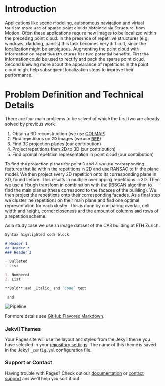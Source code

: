 # Introduction
Applications like scene modeling, autonomous navigation and virtual tourism make use of sparse point clouds obtained via Structure-from-Motion. Often these applications require new images to be localized within the preceding point cloud. In the presence of repetitive structures (e.g. windows, cladding, panels) this task becomes very difficult, since the localization might be ambiguous. Augmenting the point cloud with information on repetitive structures has two potential benefits. First the information could be used to rectify and pack the sparse point cloud. Second knowing more about the appearance of repetitions in the point cloud might help subsequent localization steps to improve their performance.

# Problem Definition and Technical Details

There are four main problems to be solved of which the first two are already solved by previous work: 

1. Obtain a 3D reconstruction (we use [COLMAP](https://colmap.github.io/))
2. Find repetitions on 2D images (we use [REP](http://ccwu.me/code.html))
3. Find 3D projection planes  (our contribution)
4. Project repetitions from 2D to 3D (our contribution)
5. Find optimal repetition representation in point cloud (our contribution)

To find the projection planes for point 3 and 4 we use corresponding features that lie within the repetitions in 2D and use RANSAC to fit the plane model. We then project every 2D repetition onto its corresponding plane in 3D, found before. This results in multiple overlapping repetitions in 3D. Then we use a Hough transform in combination with the DBSCAN algorithm to find the main planes (these correspond to the facades of the building). We then project the repetitions onto their corresponding facades. As a final step we cluster the repetitions on their main plane and find one optimal representation for each cluster. This is done by comparing overlap, cell width and height, corner closeness and the amount of columns and rows of a repetition scheme.

As a study case we use an image dataset of the CAB building at ETH Zurich.

```markdown
Syntax highlighted code block

# Header 1
## Header 2
### Header 3

- Bulleted
- List

1. Numbered
2. List

**Bold** and _Italic_ and `Code` text

 and 

```

![Pipeline](Rep3D/pipeline_1.png)

For more details see [GitHub Flavored Markdown](https://guides.github.com/features/mastering-markdown/).

### Jekyll Themes

Your Pages site will use the layout and styles from the Jekyll theme you have selected in your [repository settings](https://github.com/lfrschkn/Rep3D/settings). The name of this theme is saved in the Jekyll `_config.yml` configuration file.

### Support or Contact

Having trouble with Pages? Check out our [documentation](https://help.github.com/categories/github-pages-basics/) or [contact support](https://github.com/contact) and we’ll help you sort it out.
